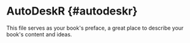 # AutoDeskR {#autodeskr}

This file serves as your book&#039;s preface, a great place to describe your book&#039;s content and ideas.
